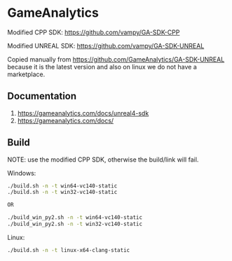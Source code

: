 # GameAnalytics

Modified CPP SDK: https://github.com/vampy/GA-SDK-CPP

Modified UNREAL SDK: https://github.com/vampy/GA-SDK-UNREAL


Copied manually from https://github.com/GameAnalytics/GA-SDK-UNREAL
because it is the latest version and also on linux we do not have a marketplace.

## Documentation
1. https://gameanalytics.com/docs/unreal4-sdk
2. https://gameanalytics.com/docs/


## Build

NOTE: use the modified CPP SDK, otherwise the build/link will fail.

Windows:
```sh
./build.sh -n -t win64-vc140-static
./build.sh -n -t win32-vc140-static

OR

./build_win_py2.sh -n -t win64-vc140-static
./build_win_py2.sh -n -t win32-vc140-static
```

Linux:
```sh
./build.sh -n -t linux-x64-clang-static
```
